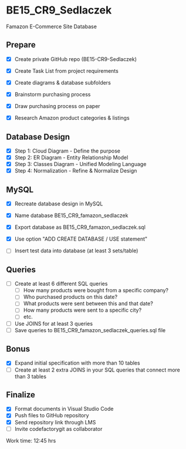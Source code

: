 # BE15_CR9_Sedlaczek
Famazon E-Commerce Site Database

## Prepare
- [x] Create private GitHub repo (BE15-CR9-Sedlaczek)
- [x] Create Task List from project requirements
- [x] Create diagrams & database subfolders

- [x] Brainstorm purchasing process
- [x] Draw purchasing process on paper
- [x] Research Amazon product categories & listings

## Database Design
- [x] Step 1: Cloud Diagram - Define the purpose
- [x] Step 2: ER Diagram - Entity Relationship Model 
- [x] Step 3: Classes Diagram - Unified Modeling Language
- [x] Step 4: Normalization - Refine & Normalize Design

## MySQL
- [x] Recreate database design in MySQL
- [x] Name database BE15_CR9_famazon_sedlaczek
- [x] Export database as BE15_CR9_famazon_sedlaczek.sql
- [x] Use option "ADD CREATE DATABASE / USE statement"

- [ ] Insert test data into database (at least 3 sets/table)

## Queries
- [ ] Create at least 6 different SQL queries
  - [ ] How many products were bought from a specific company?
  - [ ] Who purchased products on this date?
  - [ ] What products were sent between this and that date?
  - [ ] How many products were sent to a specific city?
  - [ ] etc.
- [ ] Use JOINS for at least 3 queries
- [ ] Save queries to BE15_CR9_famazon_sedlaczek_queries.sql file

## Bonus
- [x] Expand initial specification with more than 10 tables
- [ ] Create at least 2 extra JOINS in your SQL queries that connect more than 3 tables

## Finalize
- [x] Format documents in Visual Studio Code
- [x] Push files to GitHub repository
- [x] Send repository link through LMS
- [ ] Invite codefactorygit as collaborator

Work time: 12:45 hrs
